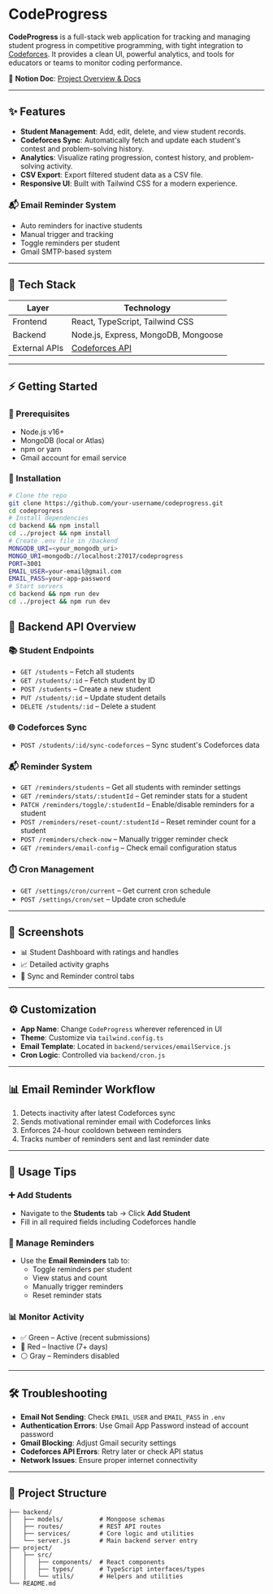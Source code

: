 # CodeProgress

**CodeProgress** is a full-stack web application for tracking and managing student progress in competitive programming, with tight integration to [Codeforces](https://codeforces.com/). It provides a clean UI, powerful analytics, and tools for educators or teams to monitor coding performance.

📄 **Notion Doc**: [Project Overview & Docs](https://www.notion.so/CF-Student-DashBoard-21759dc85019818494d0c2bed1b5eff6?source=copy_link)

---

## ✨ Features

- **Student Management**: Add, edit, delete, and view student records.
- **Codeforces Sync**: Automatically fetch and update each student's contest and problem-solving history.
- **Analytics**: Visualize rating progression, contest history, and problem-solving activity.
- **CSV Export**: Export filtered student data as a CSV file.
- **Responsive UI**: Built with Tailwind CSS for a modern experience.

### 📬 Email Reminder System

- Auto reminders for inactive students
- Manual trigger and tracking
- Toggle reminders per student
- Gmail SMTP-based system

---

## 🚀 Tech Stack

| Layer         | Technology                                   |
| ------------- | -------------------------------------------- |
| Frontend      | React, TypeScript, Tailwind CSS              |
| Backend       | Node.js, Express, MongoDB, Mongoose          |
| External APIs | [Codeforces API](https://codeforces.com/api) |

---

## ⚡ Getting Started

### 🔺 Prerequisites

- Node.js v16+
- MongoDB (local or Atlas)
- npm or yarn
- Gmail account for email service

### 🔧 Installation

```bash
# Clone the repo
git clone https://github.com/your-username/codeprogress.git
cd codeprogress
# Install dependencies
cd backend && npm install
cd ../project && npm install
# Create .env file in /backend
MONGODB_URI=<your_mongodb_uri>
MONGO_URI=mongodb://localhost:27017/codeprogress
PORT=3001
EMAIL_USER=your-email@gmail.com
EMAIL_PASS=your-app-password
# Start servers
cd backend && npm run dev
cd ../project && npm run dev
```
## 🔐 Backend API Overview

### 📚 Student Endpoints

- `GET /students` – Fetch all students
- `GET /students/:id` – Fetch student by ID
- `POST /students` – Create a new student
- `PUT /students/:id` – Update student details
- `DELETE /students/:id` – Delete a student

### 🌐 Codeforces Sync

- `POST /students/:id/sync-codeforces` – Sync student's Codeforces data

### 📬 Reminder System

- `GET /reminders/students` – Get all students with reminder settings
- `GET /reminders/stats/:studentId` – Get reminder stats for a student
- `PATCH /reminders/toggle/:studentId` – Enable/disable reminders for a student
- `POST /reminders/reset-count/:studentId` – Reset reminder count for a student
- `POST /reminders/check-now` – Manually trigger reminder check
- `GET /reminders/email-config` – Check email configuration status

### ⏱️ Cron Management

- `GET /settings/cron/current` – Get current cron schedule
- `POST /settings/cron/set` – Update cron schedule

---

## 📸 Screenshots

- 📊 Student Dashboard with ratings and handles
- 📈 Detailed activity graphs
- 🔄 Sync and Reminder control tabs

---

## ⚙ Customization

- **App Name**: Change `CodeProgress` wherever referenced in UI
- **Theme**: Customize via `tailwind.config.ts`
- **Email Template**: Located in `backend/services/emailService.js`
- **Cron Logic**: Controlled via `backend/cron.js`

---

## 📊 Email Reminder Workflow

1. Detects inactivity after latest Codeforces sync  
2. Sends motivational reminder email with Codeforces links  
3. Enforces 24-hour cooldown between reminders  
4. Tracks number of reminders sent and last reminder date

---

## 🧪 Usage Tips

### ➕ Add Students

- Navigate to the **Students** tab → Click **Add Student**
- Fill in all required fields including Codeforces handle

### 📩 Manage Reminders

- Use the **Email Reminders** tab to:
  - Toggle reminders per student
  - View status and count
  - Manually trigger reminders
  - Reset reminder stats

### 📊 Monitor Activity

- ✅ Green – Active (recent submissions)
- 🔴 Red – Inactive (7+ days)
- ⚪ Gray – Reminders disabled

---

## 🛠 Troubleshooting

- **Email Not Sending**: Check `EMAIL_USER` and `EMAIL_PASS` in `.env`
- **Authentication Errors**: Use Gmail App Password instead of account password
- **Gmail Blocking**: Adjust Gmail security settings
- **Codeforces API Errors**: Retry later or check API status
- **Network Issues**: Ensure proper internet connectivity

---

## 📁 Project Structure

```plaintext
├── backend/
│   ├── models/          # Mongoose schemas
│   ├── routes/          # REST API routes
│   ├── services/        # Core logic and utilities
│   └── server.js        # Main backend server entry
├── project/
│   ├── src/
│   │   ├── components/  # React components
│   │   ├── types/       # TypeScript interfaces/types
│   │   └── utils/       # Helpers and utilities
└── README.md

